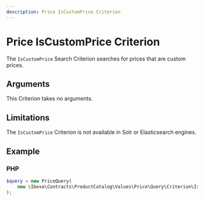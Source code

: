 ```yaml
---
description: Price IsCustomPrice Criterion
---
```


# Price IsCustomPrice Criterion

The `IsCustomPrice` Search Criterion searches for prices that are custom prices.

## Arguments

This Criterion takes no arguments.

## Limitations

The `IsCustomPrice` Criterion is not available in Solr or Elasticsearch engines.

## Example

### PHP

``` php
$query = new PriceQuery( 
    new \Ibexa\Contracts\ProductCatalog\Values\Price\Query\Criterion\IsCustomPrice()
);
```